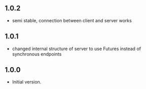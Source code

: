 ## 1.0.2
- semi stable, connection between client and server works

## 1.0.1
- changed internal structure of server to use Futures instead of synchronous endpoints

## 1.0.0

- Initial version.
